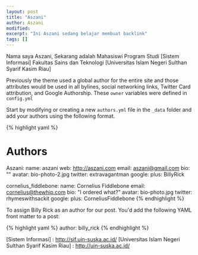 ```yaml
---
layout: post
title: "Aszani"
author: Aszani
modified:
excerpt: "Ini Aszani sedang belajar membuat backlink"
tags: []
---
```


Nama saya Aszani, Sekarang adalah Mahasiswi Program Studi [Sistem Informasi] Fakultas Sains dan Teknologi [Universitas Islam Negeri Sulthan Syarif Kasim Riau]

Previously the theme used a global author for the entire site and those attributes would be used in all bylines, social networking links, Twitter Card attribution, and Google Authorship. These `owner` variables were defined in `config.yml`

Start by modifying or creating a new `authors.yml` file in the `_data` folder and add your authors using the following format.

{% highlight yaml %}
# Authors

Aszani:
  name: aszani
  web: http://aszani.com
  email: aszani@gmail.com
  bio: ""
  avatar: bio-photo-2.jpg
  twitter: extravagantman
  google:
    plus: BillyRick

cornelius_fiddlebone:
  name: Cornelius Fiddlebone
  email: cornelius@thewhip.com
  bio: "I ordered what?"
  avatar: bio-photo.jpg
  twitter: rhymeswithsackit
  google:
    plus: CorneliusFiddlebone
{% endhighlight %}

To assign Billy Rick as an author for our post. You'd add the following YAML front matter to a post:

{% highlight yaml %}
author: billy_rick
{% endhighlight %}

[Sistem Informasi] : http://sif.uin-suska.ac.id/
[Universitas Islam Negeri Sulthan Syarif Kasim Riau] : http://uin-suska.ac.id/
